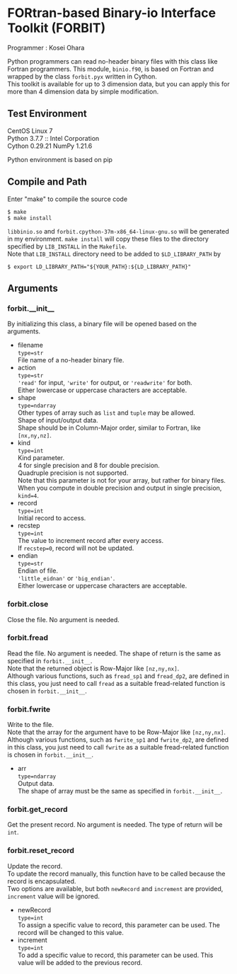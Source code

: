 # FORtran-based Binary-io Interface Toolkit (FORBIT)
Programmer : Kosei Ohara  

Python programmers can read no-header binary files with this class like Fortran programmers. This module, `binio.f90`, is based on Fortran and wrapped by the class `forbit.pyx` written in Cython.  
This toolkit is available for up to 3 dimension data, but you can apply this for more than 4 dimension data by simple modification.

## Test Environment
CentOS Linux 7  
Python 3.7.7 :: Intel Corporation  
Cython 0.29.21
NumPy 1.21.6  

Python environment is based on pip  

## Compile and Path
Enter "make" to compile the source code
```shell-session
$ make
$ make install
```
`libbinio.so` and `forbit.cpython-37m-x86_64-linux-gnu.so` will be generated in my environment.
`make install` will copy these files to the directory specified by `LIB_INSTALL` in the `Makefile`.  
Note that `LIB_INSTALL` directory need to be added to `$LD_LIBRARY_PATH` by
```shell-session
$ export LD_LIBRARY_PATH="${YOUR_PATH}:${LD_LIBRARY_PATH}"
```

## Arguments
### forbit.\_\_init\_\_
By initializing this class, a binary file will be opened based on the arguments.  
- filename  
  `type=str`  
  File name of a no-header binary file.  
- action  
  `type=str`  
  `'read'` for input, `'write'` for output, or `'readwrite'` for both.  
  Either lowercase or uppercase characters are acceptable.  
- shape  
  `type=ndarray`  
  Other types of array such as `list` and `tuple` may be allowed.  
  Shape of input/output data.  
  Shape should be in Column-Major order, similar to Fortran, like `[nx,ny,nz]`.  
- kind  
  `type=int`  
  Kind parameter.  
  4 for single precision and 8 for double precision.  
  Quadruple precision is not supported.  
  Note that this parameter is not for your array, but rather for binary files.
  When you compute in double precision and output in single precision, `kind=4`.  
- record  
  `type=int`  
  Initial record to access.
- recstep  
  `type=int`  
  The value to increment record after every access.  
  If `recstep=0`, record will not be updated.  
- endian  
  `type=str`  
  Endian of file.  
  `'little_eidnan'` or `'big_endian'`.  
  Either lowercase or uppercase characters are acceptable.  

### forbit.close
Close the file. No argument is needed.

### forbit.fread
Read the file. No argument is needed. The shape of return is the same as specified in `forbit.__init__`.  
Note that the returned object is Row-Major like `[nz,ny,nx]`.  
Although various functions, such as `fread_sp1` and `fread_dp2`, are defined in this class, you just need to call `fread` as a suitable fread-related function is chosen in `forbit.__init__`.  

### forbit.fwrite
Write to the file.  
Note that the array for the argument have to be Row-Major like `[nz,ny,nx]`.  
Although various functions, such as `fwrite_sp1` and `fwrite_dp2`, are defined in this class, you just need to call `fwrite` as a suitable fread-related function is chosen in `forbit.__init__`.  
- arr  
  `type=ndarray`  
  Output data.  
  The shape of array must be the same as specified in `forbit.__init__`.  

### forbit.get\_record
Get the present record. No argument is needed. The type of return will be `int`.  

### forbit.reset\_record
Update the record.  
To update the record manually, this function have to be called because the record is encapsulated.  
Two options are available, but both `newRecord` and `increment` are provided, `increment` value will be ignored.  
- newRecord  
  `type=int`  
  To assign a specific value to record, this parameter can be used. The record will be changed to this value.  
- increment  
  `type=int`  
  To add a specific value to record, this parameter can be used. This value will be added to the previous record.  





